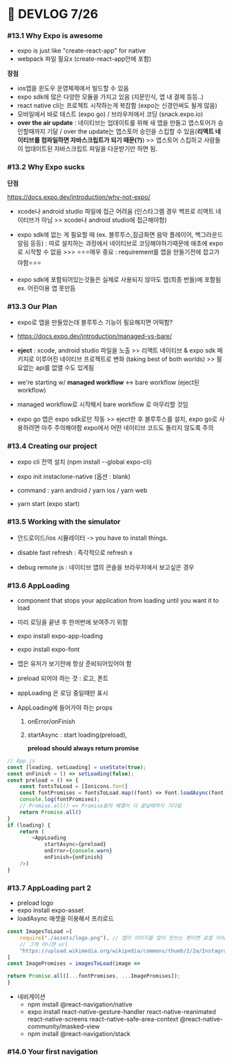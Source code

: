 # 🎯 DEVLOG 7/26

### #13.1 Why Expo is awesome

- expo is just like "create-react-app" for native
- webpack 파일 필요x (create-react-app안에 포함)

**장점** 

- ios앱을 윈도우 운영체제에서 빌드할 수 있음
- expo sdk에 많은 다양한 모듈을 가지고 있음 (지문인식, 앱 내 결제 등등..)
- react native cli는 프로젝트 시작하는게 복잡함 (expo는 신경안써도 될게 많음)
- 모바일에서 바로 테스트 (expo go) / 브라우저에서 코딩 (snack.expo.io)
- **over the air update** : 네이티브는 업데이트를 위해 새 앱을 만들고 앱스토어가 승인할때까지 기달 / over the update는 앱스토어 승인을 스킵할 수 있음(**리액트 네이티브를 컴파일하면 자바스크립트가 되기 때문(?)**) >> 앱스토어 스킵하고 사람들이 업데이트된 자바스크립트 파일을 다운받기만 하면 됨.



### #13.2 Why Expo sucks

**단점**

https://docs.expo.dev/introduction/why-not-expo/

- xcode나 android studio 파일에 접근 어려움 (인스타그램 경우 백프로 리액트 네이티브가 아님 >> xcode나 android studio에 접근해야함)
- expo sdk에 없는 게 필요할 때 (ex. 블루투스,잠금화면 음악 플레이어, 백그라운드 알림 등등) : 따로 설치하는 과정에서 네이티브로 코딩해야하기때문에 애초에 expo로 시작할 수 없음  >>> ⭐⭐⭐매우 중요 : requirement를 앱을 만들기전에 잡고가야함⭐⭐⭐

- expo sdk에 포함되어있는것들은 실제로 사용되지 않아도 앱(최종 번들)에 포함됨 ex. 어린이용 앱 못만듬



### #13.3 Our Plan

- expo로 앱을 만들었는데 블루투스 기능이 필요해지면 어떡함?

- https://docs.expo.dev/introduction/managed-vs-bare/

- **eject** : xcode, android studio 파일을 노출 >> 리액트 네이티브 & expo sdk 패키지로 이루어진 네이티브 프로젝트로 변화 (taking best of both worlds) >> 필요없는 api를 없앨 수도 있게됨

- we're starting w/ **managed workflow**  <-> bare workflow (eject된 workflow)

- managed workflow로 시작해서 bare workflow 로 마무리할 것임

- expo go 앱은 expo sdk로만 작동 >> eject한 후 블루투스를 설치, expo go로 사용하려면 아주 주의해야함 expo에서 어떤 네이티브 코드도 돌리지 않도록 주의

  

### #13.4 Creating our project

- expo cli 전역 설치 (npm install --global expo-cli)
- expo init instaclone-native (옵션 : blank)
- command : yarn android / yarn ios / yarn web

- yarn start (expo start)



### #13.5 Working with the simulator

- 안드로이드/ios 시뮬레이터 -> you have to install things.

- disable fast refresh :  즉각적으로 refresh x
- debug remote js : 네이티브 앱의 콘솔을 브라우저에서 보고싶은 경우



### #13.6 AppLoading

- component that stops your application from loading until you want it to load
- 미리 로딩을 끝낸 후 한꺼번에 보여주기 위함

- expo install expo-app-loading

- expo install expo-font

- 앱은 유저가 보기전에 항상 준비되어있어야 함

- preload 되어야 하는 것 : 로고, 폰트

- appLoading 은 로딩 중일때만 표시

- AppLoading에 들어가야 하는 props

  1. onError/onFinish

  2. startAsync : start loading(preload), 

     **preload should always return promise**

```js
// App.js
const [loading, setLoading] = useState(true);
const onFinish = () => setLoading(false);
const preload = () => {
    const fontsToLoad = [Ionicons.font]
    const fontPromises = fontsToLoad.map((font) => Font.loadAsync(font));
    console.log(fontPromises);
    // Promise.all() => Promise들의 배열이 다 끝날때까지 기다림
    return Promise.all()
}
if (loading) {
    return (
        <AppLoading 
            startAsync={preload}
            onError={console.warn} 
            onFinish={onFinish}
    />)
}
```



### #13.7 AppLoading part 2

- preload logo
- expo install expo-asset
- loadAsync 애셋을 이용해서 프리로드

```js
const ImagesToLoad =[
    require("./assets/logo.png"), // 앱이 이미지를 많이 안쓰는 편이면 로컬 이미지 사용
    // 그게 아니면 url
    "https://upload.wikimedia.org/wikipedia/commons/thumb/2/2a/Instagram_logo.svg/840px-Instagram_logo.svg.png",
] 
const ImagePromises = imagesToLoad(image =>                                   Asset.loadAsync(image))

return Promise.all([...fontPromises, ...ImagePromises]);
}
```

- 네비게이션
  - npm install @react-navigation/native
  - expo install react-native-gesture-handler react-native-reanimated react-native-screens react-native-safe-area-context @react-native-community/masked-view
  - npm install @react-navigation/stack



### #14.0 Your first navigation

